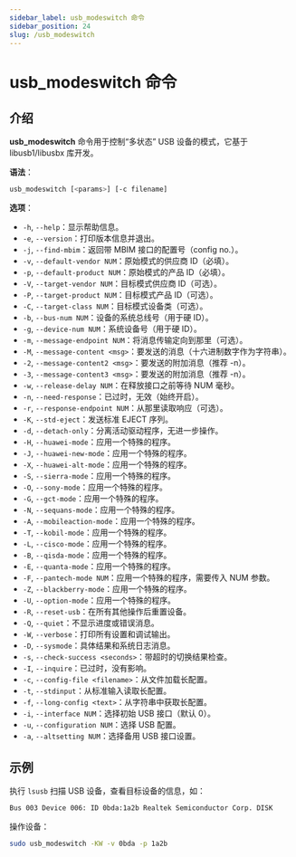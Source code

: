 ```yaml
---
sidebar_label: usb_modeswitch 命令
sidebar_position: 24
slug: /usb_modeswitch
---
```


# usb_modeswitch 命令



## 介绍

**usb_modeswitch** 命令用于控制“多状态” USB 设备的模式，它基于 libusb1/libusbx 库开发。

**语法**：

```bash
usb_modeswitch [<params>] [-c filename]
```

**选项**：

- `-h`, `--help`：显示帮助信息。
- `-e`, `--version`：打印版本信息并退出。
- `-j`, `--find-mbim`：返回带 MBIM 接口的配置号（config no.）。
- `-v`, `--default-vendor NUM`：原始模式的供应商 ID（必填）。
- `-p`, `--default-product NUM`：原始模式的产品 ID（必填）。
- `-V`, `--target-vendor NUM`：目标模式供应商 ID（可选）。
- `-P`, `--target-product NUM`：目标模式产品 ID（可选）。
- `-C`, `--target-class NUM`：目标模式设备类（可选）。
- `-b`, `--bus-num NUM`：设备的系统总线号（用于硬 ID）。
- `-g`, `--device-num NUM`：系统设备号（用于硬 ID）。
- `-m`, `--message-endpoint NUM`：将消息传输定向到那里（可选）。
- `-M`, `--message-content <msg>`：要发送的消息（十六进制数字作为字符串）。
- `-2`, `--message-content2 <msg>`：要发送的附加消息（推荐 -n）。
- `-3`, `--message-content3 <msg>`：要发送的附加消息（推荐 -n）。
- `-w`, `--release-delay NUM`：在释放接口之前等待 NUM 毫秒。
- `-n`, `--need-response`：已过时，无效（始终开启）。
- `-r`, `--response-endpoint NUM`：从那里读取响应（可选）。
- `-K`, `--std-eject`：发送标准 EJECT 序列。
- `-d`, `--detach-only`：分离活动驱动程序，无进一步操作。
- `-H`, `--huawei-mode`：应用一个特殊的程序。
- `-J`, `--huawei-new-mode`：应用一个特殊的程序。
- `-X`, `--huawei-alt-mode`：应用一个特殊的程序。
- `-S`, `--sierra-mode`：应用一个特殊的程序。
- `-O`, `--sony-mode`：应用一个特殊的程序。
- `-G`, `--gct-mode`：应用一个特殊的程序。
- `-N`, `--sequans-mode`：应用一个特殊的程序。
- `-A`, `--mobileaction-mode`：应用一个特殊的程序。
- `-T`, `--kobil-mode`：应用一个特殊的程序。
- `-L`, `--cisco-mode`：应用一个特殊的程序。
- `-B`, `--qisda-mode`：应用一个特殊的程序。
- `-E`, `--quanta-mode`：应用一个特殊的程序。
- `-F`, `--pantech-mode NUM`：应用一个特殊的程序，需要传入 NUM 参数。
- `-Z`, `--blackberry-mode`：应用一个特殊的程序。
- `-U`, `--option-mode`：应用一个特殊的程序。
- `-R`, `--reset-usb`：在所有其他操作后重置设备。
- `-Q`, `--quiet`：不显示进度或错误消息。
- `-W`, `--verbose`：打印所有设置和调试输出。
- `-D`, `--sysmode`：具体结果和系统日志消息。
- `-s`, `--check-success <seconds>`：带超时的切换结果检查。
- `-I`, `--inquire`：已过时，没有影响。
- `-c`, `--config-file <filename>`：从文件加载长配置。
- `-t`, `--stdinput`：从标准输入读取长配置。
- `-f`, `--long-config <text>`：从字符串中获取长配置。
- `-i`, `--interface NUM`：选择初始 USB 接口（默认 0）。
- `-u`, `--configuration NUM`：选择 USB 配置。
- `-a`, `--altsetting NUM`：选择备用 USB 接口设置。



## 示例

执行 `lsusb` 扫描 USB 设备，查看目标设备的信息，如：

```bash
Bus 003 Device 006: ID 0bda:1a2b Realtek Semiconductor Corp. DISK
```

操作设备：

```bash
sudo usb_modeswitch -KW -v 0bda -p 1a2b
```

